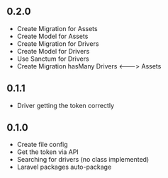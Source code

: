 ## 0.2.0

* Create Migration for Assets
* Create Model for Assets
* Create Migration for Drivers
* Create Model for Drivers
* Use Sanctum for Drivers
* Create Migration hasMany Drivers <---> Assets

## 0.1.1

* Driver getting the token correctly

## 0.1.0

* Create file config
* Get the token via API
* Searching for drivers (no class implemented)
* Laravel packages auto-package